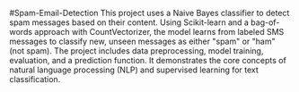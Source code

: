 #Spam-Email-Detection
This project uses a Naive Bayes classifier to detect spam messages based on their content. Using Scikit-learn and a bag-of-words approach with CountVectorizer, the model learns from labeled SMS messages to classify new, unseen messages as either "spam" or "ham" (not spam). The project includes data preprocessing, model training, evaluation, and a prediction function. It demonstrates the core concepts of natural language processing (NLP) and supervised learning for text classification.
